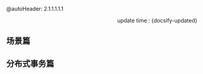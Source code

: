 @autoHeader: 2.1.1.1.1.1

<p align="right">update time : {docsify-updated}</p>

## 场景篇









## 分布式事务篇





